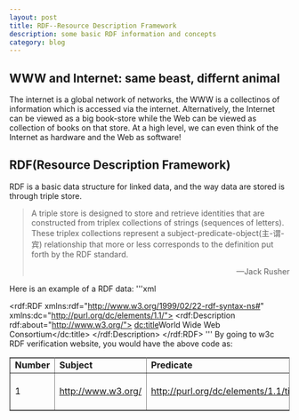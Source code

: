 ```yaml
---
layout: post
title: RDF--Resource Description Framework
description: some basic RDF information and concepts
category: blog
---
```



## WWW and Internet: same beast, differnt animal
The internet is a global network of networks, the WWW is a collectinos of information which is accessed via the internet. Alternatively, the Internet can be viewed as a big book-store while the Web can be viewed as collection of books on that store. At a high level, we can even think of the Internet as hardware and the Web as software!

## RDF(Resource Description Framework)
RDF is a basic data structure for linked data, and the way data are stored is through triple store. 
>A triple store is designed to store and retrieve identities that are constructed from triplex collections of strings (sequences of letters). These triplex collections represent a subject-predicate-object(主-谓-宾) relationship that more or less corresponds to the definition put forth by the RDF standard.
><p align="right">—Jack Rusher</p>

Here is an example of a RDF data:
'''xml
<?xml version="1.0"?>
<rdf:RDF xmlns:rdf="http://www.w3.org/1999/02/22-rdf-syntax-ns#"
  xmlns:dc="http://purl.org/dc/elements/1.1/">
  <rdf:Description rdf:about="http://www.w3.org/">
    <dc:title>World Wide Web Consortium</dc:title> 
  </rdf:Description>
</rdf:RDF>
'''
By going to w3c RDF verification website, you would have the above code as:
<table frame="border" rules="all">
    <tbody>
        <tr>
            <td>
                <b>Number</b>
            </td>
            <td>
                <b>Subject</b>
            </td>
            <td>
                <b>Predicate</b>
            </td>
            <td>
                <b>Object</b>
            </td>
        </tr>
        <tr>
            <td>1</td>
            <td>
                <a href="http://www.w3.org/">http://www.w3.org/</a>
            </td>
            <td>
                <a href="http://purl.org/dc/elements/1.1/title">http://purl.org/dc/elements/1.1/title</a>
            </td>
            <td>
                "World Wide Web Consortium"
            </td>
        </tr>
    </tbody>
</table>